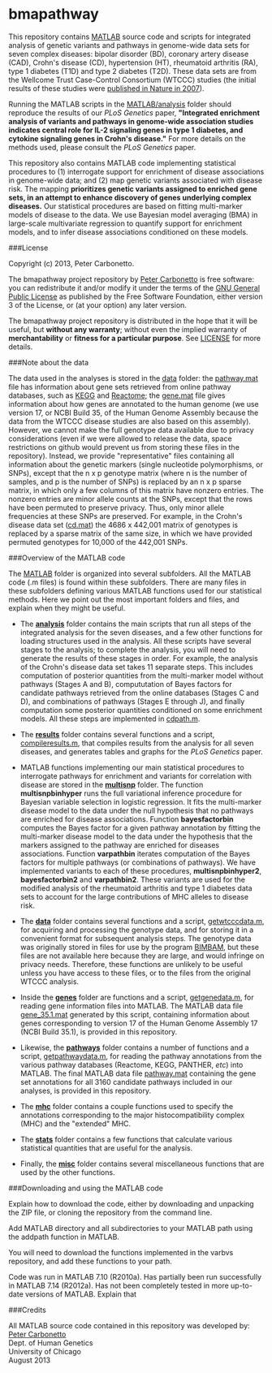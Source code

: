 bmapathway
==========

This repository contains [MATLAB](www.mathworks.com/products/matlab)
source code and scripts for integrated analysis of genetic variants
and pathways in genome-wide data sets for seven complex diseases:
bipolar disorder (BD), coronary artery disease (CAD), Crohn's disease
(CD), hypertension (HT), rheumatoid arthritis (RA), type 1 diabetes
(T1D) and type 2 diabetes (T2D). These data sets are from the Wellcome
Trust Case-Control Consortium (WTCCC) studies (the initial results of
these studies were
[published in Nature in 2007](http://dx.doi.org/10.1038/nature05911)).

Running the MATLAB scripts in the [MATLAB/analysis](MATLAB/analysis)
folder should reproduce the results of our *PLoS Genetics* paper,
**"Integrated enrichment analysis of variants and pathways in
genome-wide association studies indicates central role for IL-2
signaling genes in type 1 diabetes, and cytokine signaling genes in
Crohn's disease."** For more details on the methods used, please
consult the *PLoS Genetics* paper.

This repository also contains MATLAB code implementing statistical
procedures to (1) interrogate support for enrichment of disease
associations in genome-wide data; and (2) map genetic variants
associated with disease risk. The mapping **prioritizes genetic
variants assigned to enriched gene sets, in an attempt to enhance
discovery of genes underlying complex diseases.** Our statistical
procedures are based on fitting multi-marker models of disease to the
data. We use Bayesian model averaging (BMA) in large-scale
multivariate regression to quantify support for enrichment models, and
to infer disease associations conditioned on these models.

###License

Copyright (c) 2013, Peter Carbonetto.

The bmapathway project repository by
[Peter Carbonetto](http://github.com/pcarbo) is free software: you can
redistribute it and/or modify it under the terms of the
[GNU General Public License](http://www.gnu.org/licenses/gpl.html)
as published by the Free Software Foundation, either
version 3 of the License, or (at your option) any later version.

The bmapathway project repository is distributed in the hope that it
will be useful, but **without any warranty**; without even the implied
warranty of **merchantability** or **fitness for a particular
purpose**. See [LICENSE](LICENSE) for more details.

###Note about the data

The data used in the analyses is stored in the [data](data) folder:
the [pathway.mat](data/pathway.mat) file has information about gene
sets retrieved from online pathway databases, such as
[KEGG](http://www.genome.jp/kegg) and
[Reactome](http://www.reactome.org); the [gene.mat](data/gene.mat)
file gives information about how genes are annotated to the human
genome (we use version 17, or NCBI Build 35, of the Human Genome
Assembly because the data from the WTCCC disease studies are also
based on this assembly). However, we cannot make the full genotype
data available due to privacy considerations (even if we were allowed
to release the data, space restrictions on github would prevent us
from storing these files in the repository). Instead, we provide
"representative" files containing all information about the genetic
markers (single nucleotide polymorphisms, or SNPs), except that the n
x p genotype matrix (where n is the number of samples, and p is the
number of SNPs) is replaced by an n x p sparse matrix, in which only a
few columns of this matrix have nonzero entries. The nonzero entries
are minor allele counts at the SNPs, except that the rows have been
permuted to preserve privacy. Thus, only minor allele frequencies at
these SNPs are preserved. For example, in the Crohn's disease data set
([cd.mat](data/cd.mat)) the 4686 x 442,001 matrix of genotypes is
replaced by a sparse matrix of the same size, in which we have
provided permuted genotypes for 10,000 of the 442,001 SNPs.

###Overview of the MATLAB code

The [MATLAB](MATLAB) folder is organized into several subfolders. All
the MATLAB code (.m files) is found within these subfolders. There are
many files in these subfolders defining various MATLAB functions used
for our statistical methods. Here we point out the most important
folders and files, and explain when they might be useful.

+ The **[analysis](MATLAB/analysis)** folder contains the main scripts
  that run all steps of the integrated analysis for the seven
  diseases, and a few other functions for loading structures used in
  the analysis. All these scripts have several stages to the analysis;
  to complete the analysis, you will need to generate the results of
  these stages in order. For example, the analysis of the Crohn's
  disease data set takes 11 separate steps. This includes computation
  of posterior quantities from the multi-marker model without pathways
  (Stages A and B), compututation of Bayes factors for candidate
  pathways retrieved from the online databases (Stages C and D), and
  combinations of pathways (Stages E through J), and finally
  computation some posterior quantities conditioned on some enrichment
  models. All these steps are implemented in
  [cdpath.m](MATLAB/analysis/cdpath.m).

+ The **[results](MATLAB/results)** folder contains several functions
  and a script, [compileresults.m](MATLAB/results/compileresults.m),
  that compiles results from the analysis for all seven diseases, and
  generates tables and graphs for the *PLoS Genetics* paper.

+ MATLAB functions implementing our main statistical procedures to
  interrogate pathways for enrichment and variants for correlation
  with disease are stored in the **[multisnp](MATLAB/multisnp)**
  folder. The function **multisnpbinhyper** runs the full variational
  inference procedure for Bayesian variable selection in logistic
  regression. It fits the multi-marker disease model to the data under
  the null hypothesis that no pathways are enriched for disease
  associations. Function **bayesfactorbin** computes the Bayes factor
  for a given pathway annotation by fitting the multi-marker disease
  model to the data under the hypothesis that the markers assigned to
  the pathway are enriched for diseases associations. Function
  **varpathbin** iterates computation of the Bayes factors for
  multiple pathways (or combinations of pathways). We have implemented
  variants to each of these procedures, **multisnpbinhyper2**,
  **bayesfactorbin2** and **varpathbin2**. These variants are used for
  the modified analysis of the rheumatoid arthritis and type 1
  diabetes data sets to account for the large contributions of MHC
  alleles to disease risk.

+ The **[data](MATLAB/data)** folder contains several functions and a
  script, [getwtcccdata.m](MATLAB/data/getwtcccdata.m), for acquiring
  and processing the genotype data, and for storing it in a convenient
  format for subsequent analysis steps. The genotype data was
  originally stored in files for use by the program
  [BIMBAM](http://www.bcm.edu/cnrc/mcmcmc/index.cfm?pmid=18981), but
  these files are not available here because they are large, and would
  infringe on privacy needs. Therefore, these functions are unlikely
  to be useful unless you have access to these files, or to the files
  from the original WTCCC analysis.

+ Inside the **[genes](MATLAB/genes)** folder are functions and a
  script, [getgenedata.m](MATLAB/genes/getgenedata.m), for reading
  gene information files into MATLAB. The MATLAB data file
  [gene_35.1.mat](data/gene_35.1.mat) generated by this script,
  containing information about genes corresponding to version 17 of
  the Human Genome Assembly 17 (NCBI Build 35.1), is provided in this
  repository.

+ Likewise, the **[pathways](MATLAB/pathways)** folder contains a
  number of functions and a script,
  [getpathwaydata.m](MATLAB/pathways), for reading the pathway
  annotations from the various pathway databases (Reactome, KEGG,
  PANTHER, *etc*) into MATLAB. The final MATLAB data file
  [pathway.mat](data/pathway.mat) containing the gene set annotations
  for all 3160 candidate pathways included in our analyses, is
  provided in this repository.

+ The **[mhc](MATLAB/mhc)** folder contains a couple functions used to
  specify the annotations corresponding to the major
  histocompatibility complex (MHC) and the "extended" MHC.

+ The **[stats](MATLAB/stats)** folder contains a few functions that
  calculate various statistical quantities that are useful for the
  analysis.

+ Finally, the **[misc](MATLAB/misc)** folder contains several
  miscellaneous functions that are used by the other functions.

###Downloading and using the MATLAB code

Explain how to download the code, either by downloading and unpacking
the ZIP file, or cloning the repository from the command line.

Add MATLAB directory and all subdirectories to your MATLAB path using
the addpath function in MATLAB.

You will need to download the functions implemented in the varbvs
repository, and add these functions to your path.

Code was run in MATLAB 7.10 (R2010a). Has partially been run
successfully in MATLAB 7.14 (R2012a). Has not been completely tested
in more up-to-date versions of MATLAB. Explain that 

###Credits

All MATLAB source code contained in this repository was developed by:<br>
[Peter Carbonetto](http://www.cs.ubc.ca/spider/pcarbo)<br>
Dept. of Human Genetics<br>
University of Chicago<br>
August 2013
